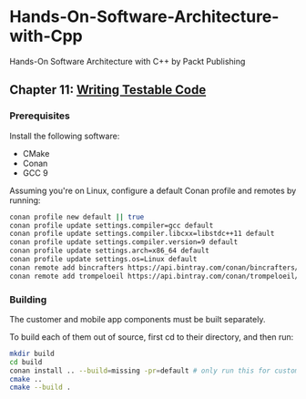 # Hands-On-Software-Architecture-with-Cpp
Hands-On Software Architecture with C++ by Packt Publishing

## Chapter 11: [Writing Testable Code](ch11)

### Prerequisites

Install the following software:
- CMake
- Conan
- GCC 9

Assuming you're on Linux, configure a default Conan profile and remotes by running:

```bash
conan profile new default || true
conan profile update settings.compiler=gcc default
conan profile update settings.compiler.libcxx=libstdc++11 default
conan profile update settings.compiler.version=9 default
conan profile update settings.arch=x86_64 default
conan profile update settings.os=Linux default
conan remote add bincrafters https://api.bintray.com/conan/bincrafters/public-conan || true
conan remote add trompeloeil https://api.bintray.com/conan/trompeloeil/trompeloeil || true
```

### Building

The customer and mobile app components must be built separately.

To build each of them out of source, first cd to their directory, and then run:

```bash
mkdir build
cd build
conan install .. --build=missing -pr=default # only run this for customer
cmake ..
cmake --build .
```
